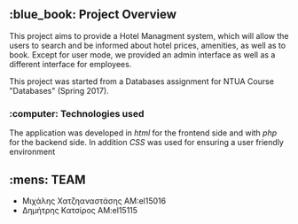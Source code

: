 <h2> :blue_book: Project Overview </h2>

This project aims to provide a Hotel Managment system, which will allow the users to search and be informed about hotel prices, amenities, as well as to book. Except for user mode, we provided an admin interface as well as a different interface for employees.


This project was started from a Databases assignment for NTUA Course "Databases" (Spring 2017).


<h3> :computer: Technologies used </h3>
The application was developed in <i>html</i> for the frontend side and with <i>php</i> for the backend side.
In addition <i>CSS</i> was used for ensuring a user friendly environment



<h2> :mens: TEAM </h2>


- Mιχάλης Χατζηαναστάσης ΑΜ:el15016
- Δημήτρης Κατσίρος AM:el15115
